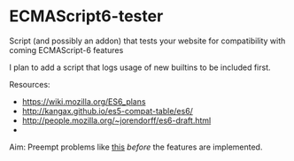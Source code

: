 ECMAScript6-tester
==================

Script (and possibly an addon) that tests your website for compatibility with coming ECMAScript-6 features


I plan to add a script that logs usage of new builtins to be included first.

Resources:

 - https://wiki.mozilla.org/ES6_plans
 - http://kangax.github.io/es5-compat-table/es6/
 - http://people.mozilla.org/~jorendorff/es6-draft.html
 - 
 
Aim: Preempt problems like [this](https://bugzilla.mozilla.org/show_bug.cgi?id=924386#c19) _before_ the features are implemented.
